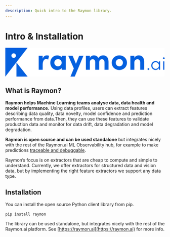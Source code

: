 ```yaml
---
description: Quick intro to the Raymon library.
---
```


# Intro & Installation

![Raymon: analyse data &amp; model health](.gitbook/assets/image.png)

## What is Raymon?

**Raymon helps Machine Learning teams analyse data, data health and model performance.** Using data profiles, users can extract features describing data quality, data novelty, model confidence and prediction performance from data.Then, they can use these features to validate production data and monitor for data drift, data degradation and model degradation. 

**Raymon is open source and can be used standalone** but integrates nicely with the rest of the Raymon.ai ML Observability hub, for example to make predictions [traceable and debuggable](tracing-predictions/untitled.md).  


Raymon’s focus is on extractors that are cheap to compute and simple to understand. Currently, we offer extractors for structured data and vision data, but by implementing the right feature extractors we support any data type. 

## Installation

You can install the open source Python client library from pip.

```text
pip install raymon
```

  
The library can be used standalone, but integrates nicely with the rest of the Raymon.ai platform. See [https://raymon.ai](https://raymon.ai) for more info.



